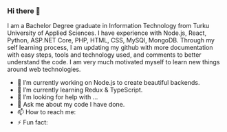 ### Hi there 👋
I am a Bachelor Degree graduate in Information Technology from Turku University of Applied Sciences.
I have experience with Node.js, React, Python, ASP.NET Core, PHP, HTML, CSS, MySQl, MongoDB.
Through my self learning process, I am updating my github with more documentation with easy steps, tools and technology used, and comments to better understand the code.
I am very much motivated myself to learn new things around web technologies.

- 🔭 I’m currently working on Node.js to create beautiful backends.
- 🌱 I’m currently learning Redux & TypeScript.
- 🤔 I’m looking for help with ...
- 💬 Ask me about my code I have done.
- 📫 How to reach me:
- ⚡ Fun fact: 

